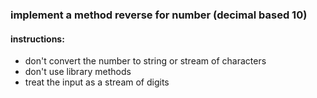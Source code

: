 ### implement a method reverse for number (decimal based 10)

#### instructions:
 * don't convert the number to string or stream of characters
 * don't use library methods
 * treat the input as a stream of digits
